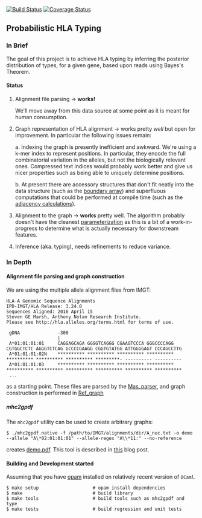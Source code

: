 [![Build Status](https://travis-ci.org/hammerlab/prohlatype.svg?branch=master)](https://travis-ci.org/hammerlab/prohlatype)
[![Coverage Status](https://coveralls.io/repos/hammerlab/prohlatype/badge.svg?branch=HEAD&service=github)](https://coveralls.io/github/hammerlab/prohlatype?branch=HEAD)

Probabilistic HLA Typing
------------------------

### In Brief

The goal of this project is to achieve HLA typing by inferring the posterior distribution of types, for a given gene, based upon reads using Bayes's Theorem.

#### Status

  1. Alignment file parsing -> **works!**

     We'll move away from this data source at some point as it is meant for human consumption.

  2. Graph representation of HLA alignment -> works pretty _well_ but open for
     improvement. In particular the following issues remain:

     a. Indexing the graph is presently inefficient and awkward. We're using a
        k-mer index to represent positions. In particular, they encode the full
        combinatorial variation in the alleles, but not the biologically
        relevant ones. Compressed text indices would probably work better and
        give us nicer properties such as being able to uniquely determine
        positions.

     b. At present there are accessory structures that don't fit neatly into
        the data structure (such as the [boundary array](src/lib/ref_graph.ml#L108))
        and superfluous computations that could be performed at compile time
        (such as the [adjacency calculations](src/lib/ref_graph.ml#L1445)).

  3. Alignment to the graph -> **works** pretty well.
     The algorithm probably doesn't have the cleanest
     [parameterization](src/lib/alignment.ml#L105) as this is a bit of a
     work-in-progress to determine what is actually necessary for downstream
     features.

  4. Inference (aka. typing), needs refinements to reduce variance.


### In Depth

#### Alignment file parsing and graph construction

We are using the multiple allele alignment files from IMGT:

```
HLA-A Genomic Sequence Alignments
IPD-IMGT/HLA Release: 3.24.0
Sequences Aligned: 2016 April 15
Steven GE Marsh, Anthony Nolan Research Institute.
Please see http://hla.alleles.org/terms.html for terms of use.

 gDNA              -300
                   |
 A*01:01:01:01     CAGGAGCAGA GGGGTCAGGG CGAAGTCCCA GGGCCCCAGG CGTGGCTCTC AGGGTCTCAG GCCCCGAAGG CGGTGTATGG ATTGGGGAGT CCCAGCCTTG
 A*01:01:01:02N    ********** ********** ********** ********** ********** ********** ********** *********- ---------- ----------
 A*01:01:01:03     ********** ********** ********** ********** ********** ********** ********** ********** ********** **********
 ...

```

as a starting point. These files are parsed by the [Mas_parser](src/lib/mas_parser.mli), and graph construction is performed in [Ref_graph](src/lib/ref_graph.ml)


##### mhc2gpdf

The `mhc2gpdf` utility can be used to create arbitrary graphs:

```
$ ./mhc2gpdf.native -f /path/to/IMGT/alignments/dir/A_nuc.txt -o demo --allele "A\*02:01:01:01" --allele-regex "A\\*11:" --no-reference
```

creates [demo.pdf](demo/demo.pdf).
This tool is described in [this](http://www.hammerlab.org/2016/11/01/graph-visualizations-of-mhc-alleles/)
blog post.


#### Building and Development started

Assuming that you have [opam](http://opam.ocaml.org/) installed on relatively
recent version of `OCaml`.

```
$ make setup                    # opam install dependencies
$ make                          # build library
$ make tools                    # build tools such as mhc2gpdf and type
$ make tests                    # build regression and unit tests
```
